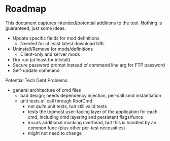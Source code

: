 # Roadmap

This document captures intended/potential additions to the tool. Nothing is guaranteed, just some ideas.

* Update specific fields for mod definitions
    * Needed for at least latest download URL
* Uninstall/Remove for mods/definitions
    * Client-only and server mods
* Dry run (at least for intstall)
* Secure password prompt instead of command line arg for FTP password
* Self-update command

Potential Tech Debt Problems:

* general architecture of cmd files
    * bad design; needs dependency injection, per-call cmd instantiation
    * unit tests all call through RootCmd
        * not *quite* unit tests, but still valid tests
        * tests the topmost user-facing layer of the application for each cmd, including cmd layering and persistent flags/funcs
        * incurs additional mocking overhead, but this is handled by an common func (plus other per-test necessities)
        * might not need to change
